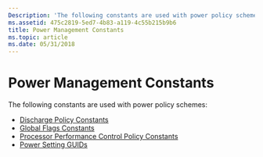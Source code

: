```yaml
---
Description: 'The following constants are used with power policy schemes:'
ms.assetid: 475c2819-5ed7-4b83-a119-4c55b215b9b6
title: Power Management Constants
ms.topic: article
ms.date: 05/31/2018
---
```


# Power Management Constants

The following constants are used with power policy schemes:

-   [Discharge Policy Constants](discharge-policy-constants.md)
-   [Global Flags Constants](global-flags-constants.md)
-   [Processor Performance Control Policy Constants](processor-performance-control-policy-constants.md)
-   [Power Setting GUIDs](power-setting-guids.md)

 

 



